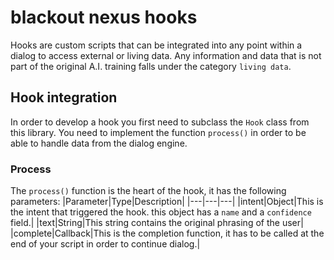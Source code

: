 # blackout nexus hooks

Hooks are custom scripts that can be integrated into any point within a dialog
to access external or living data. Any information and data that is not part of
the original A.I. training falls under the category `living data`.

## Hook integration

In order to develop a hook you first need to subclass the `Hook` class from this
library. You need to implement the function `process()` in order to be able to
handle data from the dialog engine.

### Process

The `process()` function is the heart of the hook, it has the following parameters:
|Parameter|Type|Description|
|---|---|---|
|intent|Object|This is the intent that triggered the hook. this object has a `name` and a `confidence` field.|
|text|String|This string contains the original phrasing of the user|
|complete|Callback|This is the completion function, it has to be called at the end of your script in order to continue dialog.|
